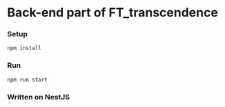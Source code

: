 # Back-end part of FT_transcendence

### Setup
```
npm install
```

### Run
```
npm run start
```

### Written on NestJS
